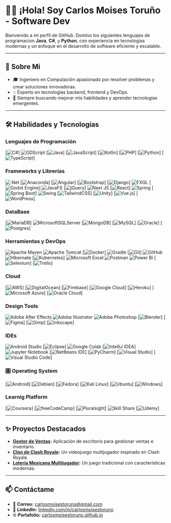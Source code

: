 # 👨‍💻 ¡Hola! Soy Carlos Moises Toruño - Software Dev

Bienvenido a mi perfil de GitHub. Domino los siguientes lenguajes de programacion **Java**, **C#**, y **Python**, con experiencia en tecnologías modernas y un enfoque en el desarrollo de software eficiente y escalable.

---

## 🚀 Sobre Mí
- 🎓 Ingeniero en Computación apasionado por resolver problemas y crear soluciones innovadoras.
- 💡 Experto en tecnologías backend, frontend y DevOps.
- 🎯 Siempre buscando mejorar mis habilidades y aprender tecnologías emergentes.

---

## 🛠️ Habilidades y Tecnologías

### Lenguajes de Programación
[![C#](https://custom-icon-badges.demolab.com/badge/C%23-%23239120.svg?logo=cshrp&logoColor=white)]
![GDScript](https://img.shields.io/badge/GDScript-%2374267B.svg?style=for-the-badge&logo=godotengine&logoColor=white)
[![Java](https://img.shields.io/badge/Java-%23ED8B00.svg?logo=openjdk&logoColor=white)]
[![JavaScript](https://img.shields.io/badge/JavaScript-F7DF1E?logo=javascript&logoColor=000)]
[![Kotlin](https://img.shields.io/badge/Kotlin-%237F52FF.svg?logo=kotlin&logoColor=white)]
[![PHP](https://img.shields.io/badge/php-%23777BB4.svg?&logo=php&logoColor=white)]
[![Python](https://img.shields.io/badge/Python-3776AB?logo=python&logoColor=fff)]
[![TypeScript](https://img.shields.io/badge/TypeScript-3178C6?logo=typescript&logoColor=fff)]


### Frameworks y Librerías
![.Net](https://img.shields.io/badge/.NET-5C2D91?style=for-the-badge&logo=.net&logoColor=white)
[![Anaconda](https://img.shields.io/badge/Anaconda-44A833?logo=anaconda&logoColor=fff)]
[![Angular](https://img.shields.io/badge/Angular-%23DD0031.svg?logo=angular&logoColor=white)]
[![Bootstrap](https://img.shields.io/badge/Bootstrap-7952B3?logo=bootstrap&logoColor=fff)]
[![Django](https://img.shields.io/badge/Django-%23092E20.svg?logo=django&logoColor=white)]
![FXGL](https://img.shields.io/badge/FXGL-ff5733?style=flat)
[![Godot Engine](https://img.shields.io/badge/Godot-%23FFFFFF.svg?logo=godot-engine)]
![JavaFX](https://img.shields.io/badge/javafx-%23FF0000.svg?style=for-the-badge&logo=javafx&logoColor=white)
[![jQuery](https://img.shields.io/badge/jQuery-0769AD?logo=jquery&logoColor=fff)]
![Next JS](https://img.shields.io/badge/Next-black?style=for-the-badge&logo=next.js&logoColor=white)
[![React](https://img.shields.io/badge/React-%2320232a.svg?logo=react&logoColor=%2361DAFB)]
![Spring](https://img.shields.io/badge/spring-%236DB33F.svg?style=for-the-badge&logo=spring&logoColor=white)
[![Spring Boot](https://img.shields.io/badge/Spring%20Boot-6DB33F?logo=springboot&logoColor=fff)]
![Swing](https://img.shields.io/badge/Swing-007396?style=flat&logo=java)
[![TailwindCSS](https://img.shields.io/badge/Tailwind%20CSS-%2338B2AC.svg?logo=tailwind-css&logoColor=white)]
[![Unity](https://img.shields.io/badge/Unity-%23000000.svg?logo=unity&logoColor=white)]
[![Vue.js](https://img.shields.io/badge/Vue.js-4FC08D?logo=vuedotjs&logoColor=fff)]
[![WordPress](https://img.shields.io/badge/WordPress-%2321759B.svg?logo=wordpress&logoColor=white)]

### DataBase
[![MariaDB](https://img.shields.io/badge/MariaDB-003545?logo=mariadb&logoColor=white)]
![MicrosoftSQLServer](https://img.shields.io/badge/Microsoft%20SQL%20Server-CC2927?style=for-the-badge&logo=microsoft%20sql%20server&logoColor=white)
[![MongoDB](https://img.shields.io/badge/MongoDB-%234ea94b.svg?logo=mongodb&logoColor=white)]
[![MySQL](https://img.shields.io/badge/MySQL-4479A1?logo=mysql&logoColor=fff)]
[![Oracle](https://custom-icon-badges.demolab.com/badge/Oracle-F80000?logo=oracle&logoColor=fff)]
[![Postgres](https://img.shields.io/badge/Postgres-%23316192.svg?logo=postgresql&logoColor=white)]

### Herramientas y DevOps
![Apache Maven](https://img.shields.io/badge/Apache%20Maven-C71A36?style=for-the-badge&logo=Apache%20Maven&logoColor=white)
![Apache Tomcat](https://img.shields.io/badge/apache%20tomcat-%23F8DC75.svg?style=for-the-badge&logo=apache-tomcat&logoColor=black)
[![Docker](https://img.shields.io/badge/Docker-2496ED?logo=docker&logoColor=fff)]
![Gradle](https://img.shields.io/badge/Gradle-02303A.svg?style=for-the-badge&logo=Gradle&logoColor=white)
[![Git](https://img.shields.io/badge/Git-F05032?logo=git&logoColor=fff)]
![GitHub](https://img.shields.io/badge/github-%23121011.svg?style=for-the-badge&logo=github&logoColor=white)
![Hibernate](https://img.shields.io/badge/Hibernate-59666C?style=for-the-badge&logo=Hibernate&logoColor=white)
[![Kubernetes](https://img.shields.io/badge/Kubernetes-326CE5?logo=kubernetes&logoColor=fff)]
![Microsoft Excel](https://img.shields.io/badge/Microsoft_Excel-217346?style=for-the-badge&logo=microsoft-excel&logoColor=white)
![Postman](https://img.shields.io/badge/Postman-FF6C37?style=for-the-badge&logo=postman&logoColor=white)
![Power Bi](https://img.shields.io/badge/power_bi-F2C811?style=for-the-badge&logo=powerbi&logoColor=black)
[![Selenium](https://img.shields.io/badge/Selenium-43B02A?logo=selenium&logoColor=fff)]
[![Trello](https://img.shields.io/badge/Trello-0052CC?logo=trello&logoColor=fff)]

### Cloud
[![AWS](https://img.shields.io/badge/AWS-%23FF9900.svg?logo=amazon-web-services&logoColor=white)]
[![DigitalOcean](https://img.shields.io/badge/DigitalOcean-%230167ff.svg?logo=digitalOcean&logoColor=white)]
[![Firebase](https://img.shields.io/badge/Firebase-039BE5?logo=Firebase&logoColor=white)]
[![Google Cloud](https://img.shields.io/badge/Google%20Cloud-%234285F4.svg?logo=google-cloud&logoColor=white)]
[![Heroku](https://img.shields.io/badge/Heroku-430098?logo=heroku&logoColor=fffe)]
[![Microsoft Azure](https://custom-icon-badges.demolab.com/badge/Microsoft%20Azure-0089D6?logo=msazure&logoColor=white)]
[![Oracle Cloud](https://custom-icon-badges.demolab.com/badge/Oracle%20Cloud-F80000?logo=oracle&logoColor=white)]

### Design Tools
![Adobe After Effects](https://img.shields.io/badge/Adobe%20After%20Effects-9999FF.svg?style=for-the-badge&logo=Adobe%20After%20Effects&logoColor=white)
![Adobe Illustrator](https://img.shields.io/badge/adobe%20illustrator-%23FF9A00.svg?style=for-the-badge&logo=adobe%20illustrator&logoColor=white)
![Adobe Photoshop](https://img.shields.io/badge/adobe%20photoshop-%2331A8FF.svg?style=for-the-badge&logo=adobe%20photoshop&logoColor=white)
[![Blender](https://img.shields.io/badge/Blender-%23F5792A.svg?logo=blender&logoColor=white)]
[![Figma](https://img.shields.io/badge/Figma-F24E1E?logo=figma&logoColor=white)]
[![Gimp](https://img.shields.io/badge/Gimp-5C5543?logo=gimp&logoColor=white)]
[![Inkscape](https://img.shields.io/badge/Inkscape-000000?logo=Inkscape&logoColor=white)]

### IDEs
![Android Studio](https://img.shields.io/badge/android%20studio-346ac1?style=for-the-badge&logo=android%20studio&logoColor=white)
[![Eclipse](https://img.shields.io/badge/Eclipse-FE7A16.svg?logo=Eclipse&logoColor=white)]
![Google Colab](https://img.shields.io/badge/Google%20Colab-%23F9A825.svg?style=for-the-badge&logo=googlecolab&logoColor=white)
[![IntelliJ IDEA](https://img.shields.io/badge/IntelliJIDEA-000000.svg?logo=intellij-idea&logoColor=white)]
![Jupyter Notebook](https://img.shields.io/badge/jupyter-%23FA0F00.svg?style=for-the-badge&logo=jupyter&logoColor=white)
[![NetBeans IDE](https://img.shields.io/badge/NetBeans%20IDE-1B6AC6.svg?logo=apache-netbeans-ide&logoColor=white)]
[![PyCharm](https://img.shields.io/badge/PyCharm-000?logo=pycharm&logoColor=fff)]
[![Visual Studio](https://custom-icon-badges.demolab.com/badge/Visual%20Studio-5C2D91.svg?&logo=visual-studio&logoColor=white)]
[![Visual Studio Code](https://custom-icon-badges.demolab.com/badge/Visual%20Studio%20Code-0078d7.svg?logo=vsc&logoColor=white)]

### 🎛️ Operating System
[![Android](https://img.shields.io/badge/Android-3DDC84?logo=android&logoColor=white)]
[![Debian](https://img.shields.io/badge/Debian-A81D33?logo=debian&logoColor=fff)]
[![Fedora](https://img.shields.io/badge/Fedora-51A2DA?logo=fedora&logoColor=fff)]
[![Kali Linux](https://img.shields.io/badge/Kali%20Linux-557C94?logo=kalilinux&logoColor=fff)]
[![Ubuntu](https://img.shields.io/badge/Ubuntu-E95420?logo=ubuntu&logoColor=white)]
[![Windows](https://custom-icon-badges.demolab.com/badge/Windows-0078D6?logo=windows11&logoColor=white)]

### Learnig Platform
[![Coursera](https://img.shields.io/badge/Coursera-0056D2?logo=coursera&logoColor=fff)]
[![freeCodeCamp](https://img.shields.io/badge/freeCodeCamp-0A0A23?logo=freecodecamp&logoColor=fff)]
[![Pluralsight](https://img.shields.io/badge/Pluralsight-F15B2A?logo=pluralsight&logoColor=fff)]
![Skill Share](https://img.shields.io/badge/Skill%20share-002333?style=for-the-badge&logo=skillshare&logoColor=00FF84)
[![Udemy](https://img.shields.io/badge/Udemy-A435F0?logo=udemy&logoColor=fff)]

---

## ✨ Proyectos Destacados
- **[Gestor de Ventas](https://github.com/usuario/gestor-ventas-inventario):** Aplicación de escritorio para gestionar ventas e inventario.
- **[Clon de Clash Royale](https://github.com/usuario/clon-clash-royale):** Un videojuego multijugador inspirado en Clash Royale.
- **[Lotería Mexicana Multijugador](https://github.com/usuario/loteria-mexicana):** Un juego tradicional con características modernas.

---

## 📫 Contáctame
- 📧 **Correo:** [carlosmoisestoruno@gmail.com](mailto:carlosmoisestoruno@gmail.com)
- 💼 **LinkedIn:** [linkedin.com/in/carlosmoisestoruno](www.linkedin.com/in/carlosmoisestoruno)
- 🌐 **Portafolio:** [carlosmoisestoruno.github.io](https://carlosmoisestoruno.github.io)